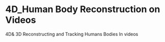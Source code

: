 # 4D_Human Body Reconstruction on Videos 
 4D&amp; 3D Reconstructing and Tracking Humans Bodies In videos 

 

 
